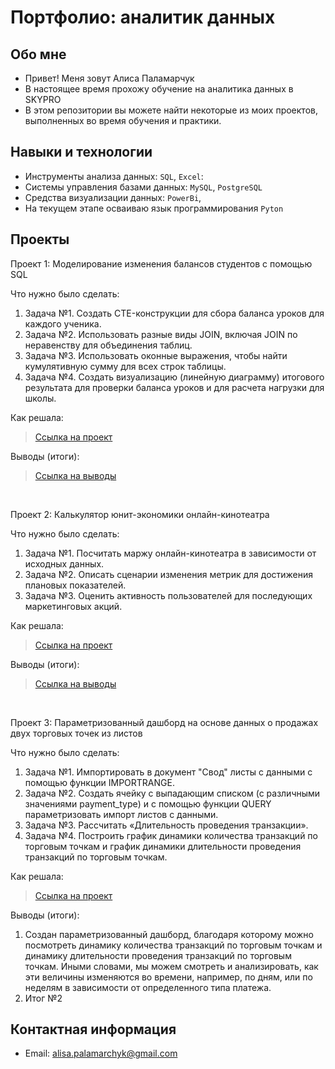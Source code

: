 # Портфолио: аналитик данных

## Обо мне

- Привет! Меня зовут Алиса Паламарчук
- В настоящее время прохожу обучение на аналитика данных в SKYPRO
- В этом репозитории вы можете найти некоторые из моих проектов, выполненных во время обучения и практики.


## Навыки и технологии 

- Инструменты анализа данных: ``SQL``, ``Excel``:
- Системы управления базами данных: ``MySQL``, ``PostgreSQL``
- Средства визуализации данных: ``PowerBi``, 
- На текущем этапе осваиваю язык программирования ``Pyton``


## Проекты 
<p> Проект 1: Моделирование изменения балансов студентов с помощью SQL</p>
<p>Что нужно было сделать:<p>
<ol>
  <li>Задача №1. Создать CTE-конструкции для сбора баланса уроков для каждого ученика.</li>
  <li>Задача №2. Использовать разные виды JOIN, включая JOIN по неравенству для объединения таблиц.</li>
  <li>Задача №3. Использовать оконные выражения, чтобы найти кумулятивную сумму для всех строк таблицы.</li>
  <li>Задача №4. Создать визуализацию (линейную диаграмму) итогового результата для проверки баланса уроков и для расчета нагрузки для школы.</li>
</ol>

<p>Как решала:<p>

> <a href="https://docs.google.com/document/d/1j897jCYZ3uO8EELxd1FeBXoQKAaIx_LB22OSFl3YzFg/edit?usp=sharing">Ссылка на проект</a>

 <p>Выводы (итоги):<p>

> <a href="https://docs.google.com/document/d/1RQtTfDDpOM-kAm3b07bpUwQTKqE7SidBf-3wGzHGEXA/edit">Ссылка на выводы</a>
<br> 

<p> Проект 2: Калькулятор юнит-экономики онлайн-кинотеатра</p>
<p>Что нужно было сделать:<p>
<ol> 
  <li>Задача №1. Посчитать маржу онлайн-кинотеатра в зависимости от исходных данных.</li>
  <li>Задача №2. Описать сценарии изменения метрик для достижения плановых показателей.</li>
  <li>Задача №3. Оценить активность пользователей для последующих маркетинговых акций.</li>
</ol>

<p>Как решала:<p>

> <a href="https://docs.google.com/spreadsheets/d/1EPcI3qVgt8jtFzRAqp-3sESoKEyvepYn/edit#gid=854964703">Ссылка на проект</a>

 <p>Выводы (итоги):<p>
  
> <a href="https://docs.google.com/presentation/d/1TTR_irqCzZHxm55s11IxqfheuPqGOg0shPBSpyau2kk/edit#slide=id.p">Ссылка на выводы</a>
<br>

<p> Проект 3: Параметризованный дашборд на основе данных о продажах двух торговых точек из листов </p>
<p>Что нужно было сделать:<p>
<ol>
  <li>Задача №1. Импортировать в документ "Свод" листы с данными с помощью функции IMPORTRANGE.</li>
  <li>Задача №2. Создать ячейку с выпадающим списком (с различными значениями payment_type) и с помощью функции QUERY параметризовать импорт листов с данными.</li>
  <li>Задача №3. Рассчитать «Длительность проведения транзакции».</li>
  <li>Задача №4. Построить график динамики количества транзакций по торговым точкам и график динамики длительности проведения транзакций по торговым точкам.</li>
</ol>

<p>Как решала:<p>
  
> <a href="https://docs.google.com/spreadsheets/d/1TVh2V8ChYNjM7z_JPPrOkZ3Nwk2gt7sZF63KfkH0PmA/edit#gid=805686416">Ссылка на проект</a>

 <p>Выводы (итоги):<p>
<ol>
  <li>Создан параметризованный дашборд, благодаря которому можно посмотреть динамику количества транзакций по торговым точкам и динамику длительности проведения транзакций по торговым точкам. Иными словами, мы можем смотреть и анализировать, как эти величины изменяются во времени, например, по дням, или по неделям в зависимости от определенного типа платежа.</li>
  <li>Итог №2</li>
</ol>

## Контактная информация
- Email: alisa.palamarchyk@gmail.com
